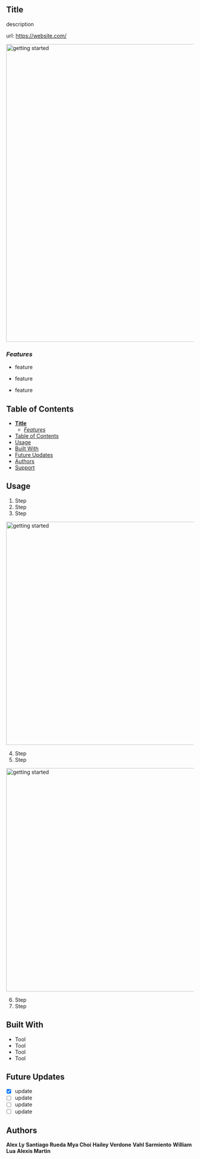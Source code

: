 ## **Title**

description

url: https://website.com/

<img src="" alt="getting started" width="800"/>

### _Features_

- feature

- feature

- feature

## Table of Contents

- [**Title**](#title)
  - [_Features_](#features)
- [Table of Contents](#table-of-contents)
- [Usage](#usage)
- [Built With](#built-with)
- [Future Updates](#future-updates)
- [Authors](#authors)
- [Support](#support)

## Usage

1. Step
2. Step
3. Step

  <img src="" alt="getting started" width="600"/>

4. Step
5. Step

  <img src="" alt="getting started" width="600"/>

6. Step
7. Step

## Built With

- Tool
- Tool
- Tool
- Tool

## Future Updates

- [x] update
- [ ] update
- [ ] update
- [ ] update

## Authors

**Alex Ly**
**Santiago Rueda**
**Mya Choi**
**Hailey Verdone**
**Vahl Sarmiento**
**William Lua**
**Alexis Martin**
